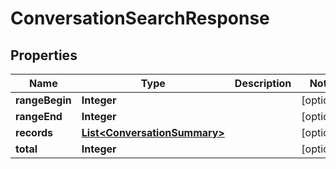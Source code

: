 
# ConversationSearchResponse

## Properties
Name | Type | Description | Notes
------------ | ------------- | ------------- | -------------
**rangeBegin** | **Integer** |  |  [optional]
**rangeEnd** | **Integer** |  |  [optional]
**records** | [**List&lt;ConversationSummary&gt;**](ConversationSummary.md) |  |  [optional]
**total** | **Integer** |  |  [optional]



